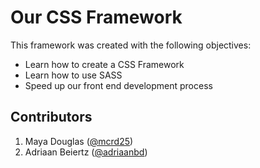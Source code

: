 # Our CSS Framework

This framework was created with the following objectives:

- Learn how to create a CSS Framework
- Learn how to use SASS
- Speed up our front end development process

## Contributors

1. Maya Douglas ([@mcrd25](https://github.com/mcrd25))
2. Adriaan Beiertz ([@adriaanbd](https://github.com/adriaanbd))